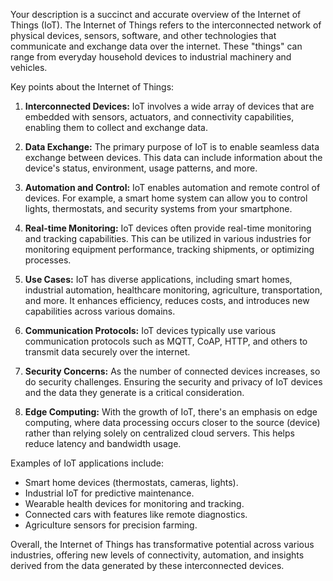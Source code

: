 Your description is a succinct and accurate overview of the Internet of Things (IoT). The Internet of Things refers to the interconnected network of physical devices, sensors, software, and other technologies that communicate and exchange data over the internet. These "things" can range from everyday household devices to industrial machinery and vehicles.

Key points about the Internet of Things:

1. **Interconnected Devices:** IoT involves a wide array of devices that are embedded with sensors, actuators, and connectivity capabilities, enabling them to collect and exchange data.

2. **Data Exchange:** The primary purpose of IoT is to enable seamless data exchange between devices. This data can include information about the device's status, environment, usage patterns, and more.

3. **Automation and Control:** IoT enables automation and remote control of devices. For example, a smart home system can allow you to control lights, thermostats, and security systems from your smartphone.

4. **Real-time Monitoring:** IoT devices often provide real-time monitoring and tracking capabilities. This can be utilized in various industries for monitoring equipment performance, tracking shipments, or optimizing processes.

5. **Use Cases:** IoT has diverse applications, including smart homes, industrial automation, healthcare monitoring, agriculture, transportation, and more. It enhances efficiency, reduces costs, and introduces new capabilities across various domains.

6. **Communication Protocols:** IoT devices typically use various communication protocols such as MQTT, CoAP, HTTP, and others to transmit data securely over the internet.

7. **Security Concerns:** As the number of connected devices increases, so do security challenges. Ensuring the security and privacy of IoT devices and the data they generate is a critical consideration.

8. **Edge Computing:** With the growth of IoT, there's an emphasis on edge computing, where data processing occurs closer to the source (device) rather than relying solely on centralized cloud servers. This helps reduce latency and bandwidth usage.

Examples of IoT applications include:

- Smart home devices (thermostats, cameras, lights).
- Industrial IoT for predictive maintenance.
- Wearable health devices for monitoring and tracking.
- Connected cars with features like remote diagnostics.
- Agriculture sensors for precision farming.

Overall, the Internet of Things has transformative potential across various industries, offering new levels of connectivity, automation, and insights derived from the data generated by these interconnected devices.
